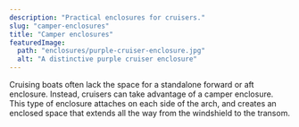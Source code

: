 ```yaml
---
description: "Practical enclosures for cruisers."
slug: "camper-enclosures"
title: "Camper enclosures"
featuredImage:
  path: "enclosures/purple-cruiser-enclosure.jpg"
  alt: "A distinctive purple cruiser enclosure"
---
```


Cruising boats often lack the space for a standalone forward or aft enclosure.
Instead, cruisers can take advantage of a camper enclosure. This type of
enclosure attaches on each side of the arch, and creates an enclosed space that
extends all the way from the windshield to the transom.
